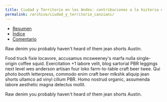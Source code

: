 ```yaml
---
title: Ciudad y Territorio en los Andes: contribuciones a la historia del urbanismo prehispánico
permalink: /archivo/ciudad_y_territorio_canziani/
---
```


<ul class="nav nav-tabs">
  <li class="active"><a href="#resumen" data-toggle="tab">Resumen</a></li>
  <li><a href="#indice" data-toggle="tab">Índice</a></li>
  <li><a href="#comentario" data-toggle="tab">Comentario</a></li>
</ul>

<div id="myTabContent" class="tab-content">
  <div class="tab-pane fade active in" id="resumen">
    <p>Raw denim you probably
    haven't heard 
    of them jean shorts Austin. 
    </p>
  </div>
  <div class="tab-pane fade" id="indice">
    <p>Food truck fixie locavore, accusamus mcsweeney's marfa nulla single-origin coffee squid. Exercitation +1 labore velit, blog sartorial PBR leggings next level wes anderson artisan four loko farm-to-table craft beer twee. Qui photo booth letterpress, commodo enim craft beer mlkshk aliquip jean shorts ullamco ad vinyl cillum PBR. Homo nostrud organic, assumenda labore aesthetic magna delectus mollit.</p>
  </div>
  <div class="tab-pane fade active in" id="comentario">
    <p>Raw denim you probably
    haven't heard 
    of them jean shorts Austin. 
    </p>
  </div>
</div>
  
